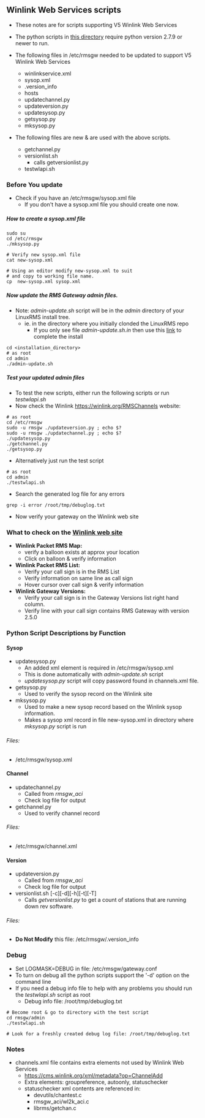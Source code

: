 ## Winlink Web Services scripts

* These notes are for scripts supporting V5 Winlink Web Services
* The python scripts in [this directory](https://github.com/nwdigitalradio/rmsgw/tree/master/admin) require python version 2.7.9 or newer to run.

* The following files in /etc/rmsgw needed to be updated to support V5 Winlink Web Services
  * winlinkservice.xml
  * sysop.xml
  * .version_info
  * hosts
  * updatechannel.py
  * updateversion.py
  * updatesysop.py
  * getsysop.py
  * mksysop.py

* The following files are new & are used with the above scripts.
  * getchannel.py
  * versionlist.sh
    * calls getversionlist.py
  * testwlapi.sh

### Before You update
* Check if you have an /etc/rmsgw/sysop.xml file
  * If you don't have a sysop.xml file you should create one now.

##### How to create a sysop.xml file
```
sudo su
cd /etc/rmsgw
./mksysop.py

# Verify new sysop.xml file
cat new-sysop.xml

# Using an editor modify new-sysop.xml to suit
# and copy to working file name.
cp  new-sysop.xml sysop.xml
```

##### Now update the RMS Gateway admin files.

* Note: _admin-update.sh_ script will be in the _admin_ directory of your LinuxRMS install tree.
  * ie. in the directory where you initially clonded the LinuxRMS repo
    * If you only see file _admin-update.sh.in_ then use this [link](https://github.com/nwdigitalradio/rmsgw#install--configure-linux-rms-gateway) to complete the install

```
cd <installation_directory>
# as root
cd admin
./admin-update.sh
```

##### Test your updated admin files
* To test the new scripts, either run the following scripts or run *testwlapi.sh*
* Now check the Winlink https://winlink.org/RMSChannels website:

```
# as root
cd /etc/rmsgw
sudo -u rmsgw ./updateversion.py ; echo $?
sudo -u rmsgw ./updatechannel.py ; echo $?
./updatesysop.py
./getchannel.py
./getsysop.py
```
* Alternatively just run the test script

```
# as root
cd admin
./testwlapi.sh
```

* Search the generated log file for any errors

 ```
grep -i error /root/tmp/debuglog.txt
```
* Now verify your gateway on the Winlink web site

### What to check on the [Winlink web site](https://winlink.org/RMSChannels)

* **Winlink Packet RMS Map:**
  * verify a balloon exists at approx your location
  * Click on balloon & verify information
* **Winlink Packet RMS List:**
  * Verify your call sign is in the RMS List
  * Verify information on same line as call sign
  * Hover cursor over call sign & verify information
* **Winlink Gateway Versions:**
  * Verify your call sign is in the Gateway Versions list right hand column.
  * Verify line with your call sign contains RMS Gateway with version 2.5.0

### Python Script Descriptions by Function

#### Sysop

* updatesysop.py
  * An added <Password> xml element is required in /etc/rmsgw/sysop.xml
  * This is done automatically with *admin-update.sh* script
  * *updatesysop.py* script will copy password found in channels.xml file.
* getsysop.py
  * Used to verify the sysop record on the Winlink site
* mksysop.py
  * Used to make a new sysop record based on the Winlink sysop information.
  * Makes a sysop xml record in file new-sysop.xml in directory where *mksysop.py* script is run

###### Files:
* /etc/rmsgw/sysop.xml

#### Channel

* updatechannel.py
  * Called from *rmsgw_aci*
  * Check log file for output
* getchannel.py
  * Used to verify channel record

###### Files:
* /etc/rmsgw/channel.xml

#### Version

* updateversion.py
  * Called from *rmsgw_aci*
  * Check log file for output
* versionlist.sh [-c][-d][-h][-t][-T]
  * Calls *getversionlist.py* to get a count of stations that are running down rev software.

###### Files:
* **Do Not Modify** this file: /etc/rmsgw/.version_info

### Debug
* Set LOGMASK=DEBUG in file: /etc/rmsgw/gateway.conf
* To turn on debug all the python scripts support the '-d' option on the command line
* If you need a debug info file to help with any problems you should run the *testwlapi.sh* script as root
  * Debug info file: /root/tmp/debuglog.txt
```
# Become root & go to directory with the test script
cd rmsgw/admin
./testwlapi.sh

# Look for a freshly created debug log file: /root/tmp/debuglog.txt
```

### Notes
* channels.xml file contains extra elements not used by Winlink Web Services
  * https://cms.winlink.org/xml/metadata?op=ChannelAdd
  * Extra elements: groupreference, autoonly, statuschecker
  * statuschecker xml contents are referenced in:
    * devutils/chantest.c
    * rmsgw_aci/wl2k_aci.c
    * librms/getchan.c
